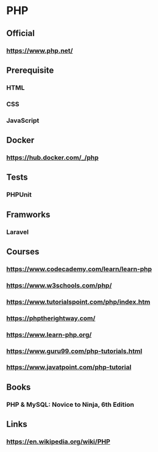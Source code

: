 # PHP

## Official
### https://www.php.net/
## Prerequisite
### HTML
### CSS
### JavaScript
## Docker
### https://hub.docker.com/_/php
## Tests
### PHPUnit
## Framworks
### Laravel
## Courses
### https://www.codecademy.com/learn/learn-php
### https://www.w3schools.com/php/

### https://www.tutorialspoint.com/php/index.htm

### https://phptherightway.com/

### https://www.learn-php.org/

### https://www.guru99.com/php-tutorials.html

### https://www.javatpoint.com/php-tutorial
## Books
### PHP & MySQL: Novice to Ninja, 6th Edition
## Links
### https://en.wikipedia.org/wiki/PHP
